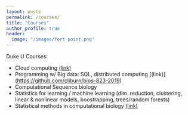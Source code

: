 ```yaml
---
layout: posts
permalink: /courses/
title: "Courses"
author_profile: true
header:
  image: "/images/fort point.png"
---
```


Duke U Courses:
- Cloud computing [(link)](https://github.com/noahgift/cloud-data-analysis-at-scale) 
- Programming w/ Big data: SQL, distributed computing [(link)] (https://github.com/cliburn/bios-823-2019)
- Computational Sequence biology
- Statistics for learning / machine learning (dim. reduction, clustering, linear & nonlinear models, boostrapping, trees/random forests)
- Statistical methods in computational biology [(link)](http://www2.stat.duke.edu/~sayan/Sta613/2017/Sta613.html)